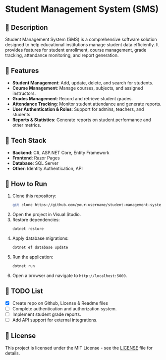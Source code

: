 # Student Management System (SMS)

## 📝 Description
Student Management System (SMS) is a comprehensive software solution designed to help educational institutions manage student data efficiently. It provides features for student enrollment, course management, grade tracking, attendance monitoring, and report generation.

## 🔧 Features
- **Student Management**: Add, update, delete, and search for students.
- **Course Management**: Manage courses, subjects, and assigned instructors.
- **Grades Management**: Record and retrieve student grades.
- **Attendance Tracking**: Monitor student attendance and generate reports.
- **User Authentication & Roles**: Support for admins, teachers, and students.
- **Reports & Statistics**: Generate reports on student performance and other metrics.

## 🏰 Tech Stack
- **Backend**: C#, ASP.NET Core, Entity Framework
- **Frontend**: Razor Pages 
- **Database**: SQL Server
- **Other**: Identity Authentication, API

## 🚀 How to Run
1. Clone this repository:
   ```sh
   git clone https://github.com/your-username/student-management-system.git
   ```
2. Open the project in Visual Studio.
3. Restore dependencies:
   ```sh
   dotnet restore
   ```
4. Apply database migrations:
   ```sh
   dotnet ef database update
   ```
5. Run the application:
   ```sh
   dotnet run
   ```
6. Open a browser and navigate to `http://localhost:5000`.

## 📌 TODO List
- [X] Create repo on Github, License & Readme files
- [ ] Complete authentication and authorization system.
- [ ] Implement student grade reports.
- [ ] Add API support for external integrations.

## 📄 License
This project is licensed under the MIT License - see the [LICENSE](LICENSE) file for details.

